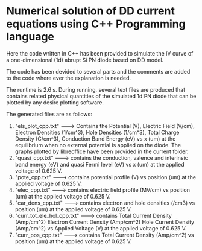 # Numerical solution of DD current equations using C++ Programming language
Here the code written in C++ has been provided to simulate the IV curve of a one-dimensional (1d) abrupt Si PN diode based on DD model.

The code has been devided to several parts and the comments are added to the code where ever the explanation is needed.

The runtime is 2.6 s. During running, several text files are produced that contains related physical quantities of the simulated 1d PN diode that can be plotted by any desire plotting software. 

The generated files are as follows:

1) "els_plot_cpp.txt"     --->     Contains the Potential (V), Electric Field (V/cm), Electron Densities (1/cm^3), Hole Densities (1/cm^3), Total Charge Density (C/cm^3),	Conduction Band Energy (eV) vs x (um) at the equilibrium when no external potential is applied on the diode. The graphs plotted by libreoffice have been provided in the current folder. 
2) "quasi_cpp.txt" ---> contains the conduction, valence and interinsic band energy (eV) and quasi Fermi level (eV) vs x (um) at the applied voltage of 0.625 V.
3) "pote_cpp.txt"  ---> contains potential profile (V) vs position (um) at the applied voltage of 0.625 V.
4) "elec_cpp.txt"  ---> contains electric field profile (MV/cm) vs position (um) at the applied voltage of 0.625 V.
5) "car_dens_cpp.txt"  ---> contains electron and hole densities (/cm3) vs position (um) at the applied voltage of 0.625 V.
6) "curr_tot_ele_hol_cpp.txt"  ---> contains Total Current Density (Amp/cm^2)	Electron Current Density (Amp/cm^2)	Hole Current Density (Amp/cm^2) vs Applied Voltage (V) at the applied voltage of 0.625 V.
7) "curr_pos_cpp.txt"  ---> contains Total Current Density (Amp/cm^2) vs position (um) at the applied voltage of 0.625 V.
